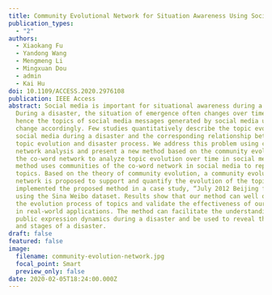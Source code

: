 ```yaml
---
title: Community Evolutional Network for Situation Awareness Using Social Media
publication_types:
  - "2"
authors:
  - Xiaokang Fu
  - Yandong Wang
  - Mengmeng Li
  - Mingxuan Dou
  - admin
  - Kai Hu
doi: 10.1109/ACCESS.2020.2976108
publication: IEEE Access
abstract: Social media is important for situational awareness during a disaster.
  During a disaster, the situation of emergence often changes over time and
  hence the topics of social media messages generated by social media users also
  change accordingly. Few studies quantitatively describe the topic evolution of
  social media during a disaster and the corresponding relationship between
  topic evolution and disaster process. We address this problem using co-word
  network analysis and present a new method based on the community evolution of
  the co-word network to analyze topic evolution over time in social media. The
  method uses communities of the co-word network in social media to represent
  topics. Based on the theory of community evolution, a community evolutional
  network is proposed to support and quantify the evolution of the topics. We
  implemented the proposed method in a case study, “July 2012 Beijing flood”
  using the Sina Weibo dataset. Results show that our method can well quantify
  the evolution process of topics and validate the effectiveness of our method
  in real-world applications. The method can facilitate the understanding of
  public expression dynamics during a disaster and be used to reveal the process
  and stages of a disaster.
draft: false
featured: false
image:
  filename: community-evolution-network.jpg
  focal_point: Smart
  preview_only: false
date: 2020-02-05T18:24:00.000Z
---
```

